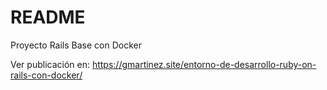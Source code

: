 # README

Proyecto Rails Base con Docker

Ver publicación en: https://gmartinez.site/entorno-de-desarrollo-ruby-on-rails-con-docker/